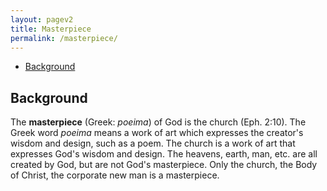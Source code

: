 ```yaml
---
layout: pagev2
title: Masterpiece
permalink: /masterpiece/
---
```

- [Background](#background)

## Background

The **masterpiece** (Greek: *poeima*) of God is the church (Eph. 2:10). The Greek word *poeima* means a work of art which expresses the creator's wisdom and design, such as a poem. The church is a work of art that expresses God's wisdom and design. The heavens, earth, man, etc. are all created by God, but are not God's masterpiece. Only the church, the Body of Christ, the corporate new man is a masterpiece.